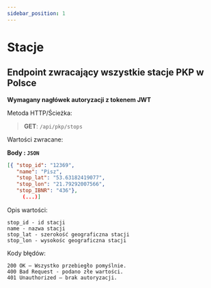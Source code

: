 ```yaml
---
sidebar_position: 1
---
```


# Stacje

## Endpoint zwracający wszystkie stacje PKP w Polsce  

 **Wymagany nagłówek autoryzacji z tokenem JWT**  

 Metoda HTTP/Ścieżka: 
> **GET**: `/api/pkp/stops`

 Wartości zwracane:

**Body : `JSON`**
```json
[{ "stop_id": "12369",
   "name": "Pisz",
   "stop_lat": "53.63182419077",
   "stop_lon": "21.79292007566",
   "stop_IBNR": "436"},
     (...)]
```
Opis wartości:
```
stop_id - id stacji 
name - nazwa stacji
stop_lat - szerokość geograficzna stacji
stop_lon - wysokośc geograficzna stacji
```
Kody błędów:
```
200 OK – Wszystko przebiegło pomyślnie.
400 Bad Request - podano złe wartości.
401 Unauthorized – brak autoryzacji.
```